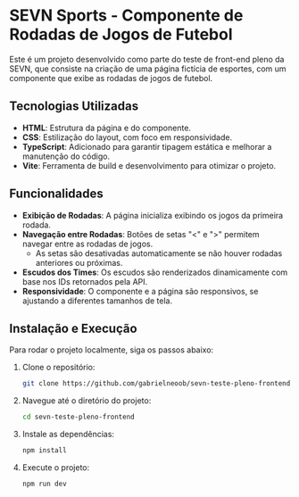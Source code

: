 # SEVN Sports - Componente de Rodadas de Jogos de Futebol

Este é um projeto desenvolvido como parte do teste de front-end pleno da SEVN, que consiste na criação de uma página fictícia de esportes, com um componente que exibe as rodadas de jogos de futebol.

## Tecnologias Utilizadas

- **HTML**: Estrutura da página e do componente.
- **CSS**: Estilização do layout, com foco em responsividade.
- **TypeScript**: Adicionado para garantir tipagem estática e melhorar a manutenção do código.
- **Vite**: Ferramenta de build e desenvolvimento para otimizar o projeto.

## Funcionalidades

- **Exibição de Rodadas**: A página inicializa exibindo os jogos da primeira rodada.
- **Navegação entre Rodadas**: Botões de setas "<" e ">" permitem navegar entre as rodadas de jogos.
  - As setas são desativadas automaticamente se não houver rodadas anteriores ou próximas.
- **Escudos dos Times**: Os escudos são renderizados dinamicamente com base nos IDs retornados pela API.
- **Responsividade**: O componente e a página são responsivos, se ajustando a diferentes tamanhos de tela.

## Instalação e Execução

Para rodar o projeto localmente, siga os passos abaixo:

1. Clone o repositório:

   ```bash
   git clone https://github.com/gabrielneoob/sevn-teste-pleno-frontend.git

2. Navegue até o diretório do projeto:

   ```bash
   cd sevn-teste-pleno-frontend

3. Instale as dependências:

   ```bash
   npm install

4. Execute o projeto:

   ```bash
   npm run dev